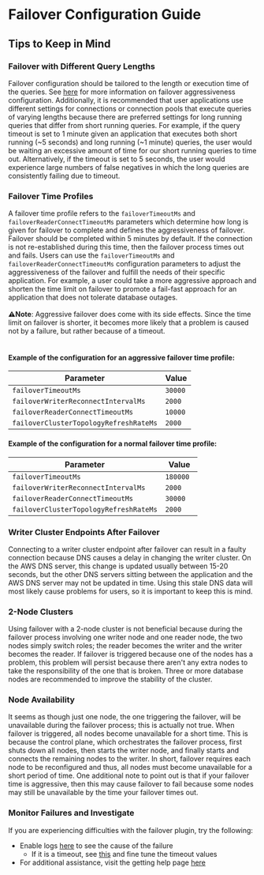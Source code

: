 # Failover Configuration Guide

## Tips to Keep in Mind

### Failover with Different Query Lengths
Failover configuration should be tailored to the length or execution time of the queries. See [here](#failover-time-configuration) for more information on failover aggressiveness configuration. Additionally, it is recommended that user applications use different settings for connections or connection pools that execute queries of varying lengths because there are preferred settings for long running queries that differ from short running queries. For example, if the query timeout is set to 1 minute given an application that executes both short running (~5 seconds) and long running (~1 minute) queries, the user would be waiting an excessive amount of time for our short running queries to time out. Alternatively, if the timeout is set to 5 seconds, the user would experience large numbers of false negatives in which the long queries are consistently failing due to timeout.    

### Failover Time Profiles
A failover time profile refers to the `failoverTimeoutMs` and `failoverReaderConnectTimeoutMs` parameters which determine how long is given for failover to complete and defines the aggressiveness of failover. Failover should be completed within 5 minutes by default. If the connection is not re-established during this time, then the failover process times out and fails. Users can use the `failoverTimeoutMs` and `failoverReaderConnectTimeoutMs` configuration parameters to adjust the aggressiveness of the failover and fulfill the needs of their specific application. For example, a user could take a more aggressive approach and shorten the time limit on failover to promote a fail-fast approach for an application that does not tolerate database outages. 
<br><br>
**:warning:Note**: Aggressive failover does come with its side effects. Since the time limit on failover is shorter, it becomes more likely that a problem is caused not by a failure, but rather because of a timeout.
<br><br>
#### Example of the configuration for an aggressive failover time profile:
| Parameter                              | Value   |
|----------------------------------------|---------|
| `failoverTimeoutMs`                    | `30000` |
| `failoverWriterReconnectIntervalMs`    | `2000`  |
| `failoverReaderConnectTimeoutMs`       | `10000` |
| `failoverClusterTopologyRefreshRateMs` | `2000`  |


#### Example of the configuration for a normal failover time profile:
| Parameter                              | Value     |
|----------------------------------------|-----------|
| `failoverTimeoutMs`                    | `180000 ` |
| `failoverWriterReconnectIntervalMs`    | `2000`    |
| `failoverReaderConnectTimeoutMs`       | `30000`   |
| `failoverClusterTopologyRefreshRateMs` | `2000`    |

### Writer Cluster Endpoints After Failover
Connecting to a writer cluster endpoint after failover can result in a faulty connection because DNS causes a delay in changing the writer cluster. On the AWS DNS server, this change is updated usually between 15-20 seconds, but the other DNS servers sitting between the application and the AWS DNS server may not be updated in time. Using this stale DNS data will most likely cause problems for users, so it is important to keep this is mind.

### 2-Node Clusters
Using failover with a 2-node cluster is not beneficial because during the failover process involving one writer node and one reader node, the two nodes simply switch roles; the reader becomes the writer and the writer becomes the reader. If failover is triggered because one of the nodes has a problem, this problem will persist because there aren't any extra nodes to take the responsibility of the one that is broken. Three or more database nodes are recommended to improve the stability of the cluster.

### Node Availability
It seems as though just one node, the one triggering the failover, will be unavailable during the failover process; this is actually not true. When failover is triggered, all nodes become unavailable for a short time. This is because the control plane, which orchestrates the failover process, first shuts down all nodes, then starts the writer node, and finally starts and connects the remaining nodes to the writer. In short, failover requires each node to be reconfigured and thus, all nodes must become unavailable for a short period of time. One additional note to point out is that if your failover time is aggressive, then this may cause failover to fail because some nodes may still be unavailable by the time your failover times out.

### Monitor Failures and Investigate
If you are experiencing difficulties with the failover plugin, try the following:
- Enable logs [here](/docs/using-the-jdbc-wrapper/UsingTheJdbcWrapper.md#logging) to see the cause of the failure
  - If it is a timeout, see [this](#failover-time-configuration) and fine tune the timeout values
- For additional assistance, visit the getting help page [here](../../README.md#getting-help-and-opening-issues)